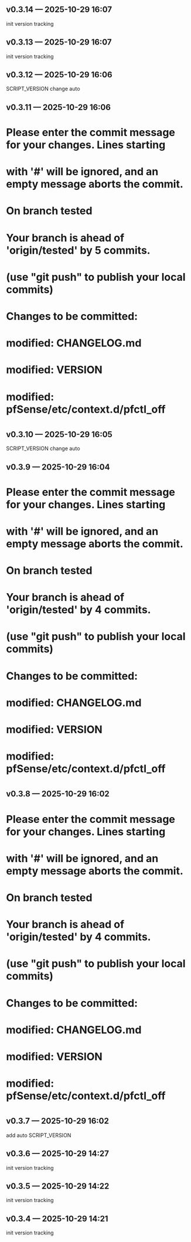 ## v0.3.14 — 2025-10-29 16:07
init version tracking

## v0.3.13 — 2025-10-29 16:07
init version tracking

## v0.3.12 — 2025-10-29 16:06
SCRIPT_VERSION change auto

## v0.3.11 — 2025-10-29 16:06

# Please enter the commit message for your changes. Lines starting
# with '#' will be ignored, and an empty message aborts the commit.
#
# On branch tested
# Your branch is ahead of 'origin/tested' by 5 commits.
#   (use "git push" to publish your local commits)
#
# Changes to be committed:
#	modified:   CHANGELOG.md
#	modified:   VERSION
#	modified:   pfSense/etc/context.d/pfctl_off
#

## v0.3.10 — 2025-10-29 16:05
SCRIPT_VERSION change auto

## v0.3.9 — 2025-10-29 16:04

# Please enter the commit message for your changes. Lines starting
# with '#' will be ignored, and an empty message aborts the commit.
#
# On branch tested
# Your branch is ahead of 'origin/tested' by 4 commits.
#   (use "git push" to publish your local commits)
#
# Changes to be committed:
#	modified:   CHANGELOG.md
#	modified:   VERSION
#	modified:   pfSense/etc/context.d/pfctl_off
#

## v0.3.8 — 2025-10-29 16:02

# Please enter the commit message for your changes. Lines starting
# with '#' will be ignored, and an empty message aborts the commit.
#
# On branch tested
# Your branch is ahead of 'origin/tested' by 4 commits.
#   (use "git push" to publish your local commits)
#
# Changes to be committed:
#	modified:   CHANGELOG.md
#	modified:   VERSION
#	modified:   pfSense/etc/context.d/pfctl_off
#

## v0.3.7 — 2025-10-29 16:02
add auto SCRIPT_VERSION

## v0.3.6 — 2025-10-29 14:27
init version tracking

## v0.3.5 — 2025-10-29 14:22
init version tracking

## v0.3.4 — 2025-10-29 14:21
init version tracking

